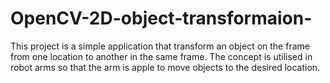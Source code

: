 # OpenCV-2D-object-transformaion-
This project is a simple application that transform an object on the frame from one location to another in the same frame. The concept is utilised in robot arms so that the arm is apple to move objects to the desired location.
